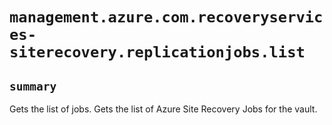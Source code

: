 # `management.azure.com.recoveryservices-siterecovery.replicationjobs.list`

## `summary`
Gets the list of jobs. Gets the list of Azure Site Recovery Jobs for the vault.


